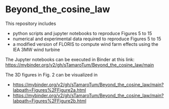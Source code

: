 # Beyond_the_cosine_law
This repository includes 
- python scripts and jupyter notebooks to reproduce Figures 5 to 15 
- numerical and experimental data required to reproduce Figures 5 to 15 
- a modified version of FLORIS to compute wind farm effects using the IEA 3MW wind turbine

The Jupyter notebooks can be executed in Binder at this link: https://mybinder.org/v2/gh/sTamaroTum/Beyond_the_cosine_law/main

The 3D figures in Fig. 2 can be visualized in
- https://mybinder.org/v2/gh/sTamaroTum/Beyond_the_cosine_law/main?labpath=Figures%2FFigure2a.html
- https://mybinder.org/v2/gh/sTamaroTum/Beyond_the_cosine_law/main?labpath=Figures%2FFigure2b.html


